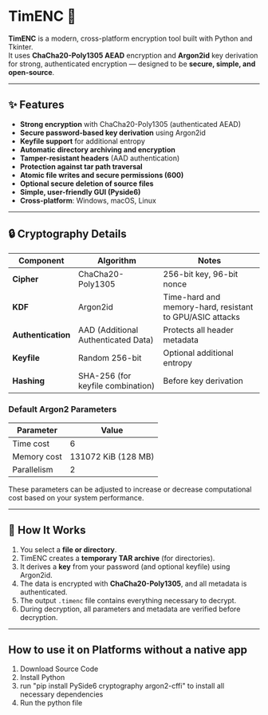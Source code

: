 # TimENC 🔐

**TimENC** is a modern, cross-platform encryption tool built with Python and Tkinter.  
It uses **ChaCha20-Poly1305 AEAD** encryption and **Argon2id** key derivation for strong, authenticated encryption — designed to be **secure, simple, and open-source**.

---

## ✨ Features

- **Strong encryption** with ChaCha20-Poly1305 (authenticated AEAD)
- **Secure password-based key derivation** using Argon2id
- **Keyfile support** for additional entropy
- **Automatic directory archiving and encryption**
- **Tamper-resistant headers** (AAD authentication)
- **Protection against tar path traversal**
- **Atomic file writes and secure permissions (600)**
- **Optional secure deletion of source files**
- **Simple, user-friendly GUI (Pyside6)**
- **Cross-platform**: Windows, macOS, Linux

---

## 🔒 Cryptography Details

| Component | Algorithm | Notes |
|------------|------------|-------|
| **Cipher** | ChaCha20-Poly1305 | 256-bit key, 96-bit nonce |
| **KDF** | Argon2id | Time-hard and memory-hard, resistant to GPU/ASIC attacks |
| **Authentication** | AAD (Additional Authenticated Data) | Protects all header metadata |
| **Keyfile** | Random 256-bit | Optional additional entropy |
| **Hashing** | SHA-256 (for keyfile combination) | Before key derivation |

### Default Argon2 Parameters

| Parameter | Value |
|------------|--------|
| Time cost | 6 |
| Memory cost | 131072 KiB (128 MB) |
| Parallelism | 2 |

These parameters can be adjusted to increase or decrease computational cost based on your system performance.

---

## 🧠 How It Works

1. You select a **file or directory**.
2. TimENC creates a **temporary TAR archive** (for directories).
3. It derives a **key** from your password (and optional keyfile) using Argon2id.
4. The data is encrypted with **ChaCha20-Poly1305**, and all metadata is authenticated.
5. The output `.timenc` file contains everything necessary to decrypt.
6. During decryption, all parameters and metadata are verified before decryption.

---

## How to use it on Platforms without a native app

1. Download Source Code
2. Install Python
3. run "pip install PySide6 cryptography argon2-cffi" to install all necessary dependencies
4. Run the python file
